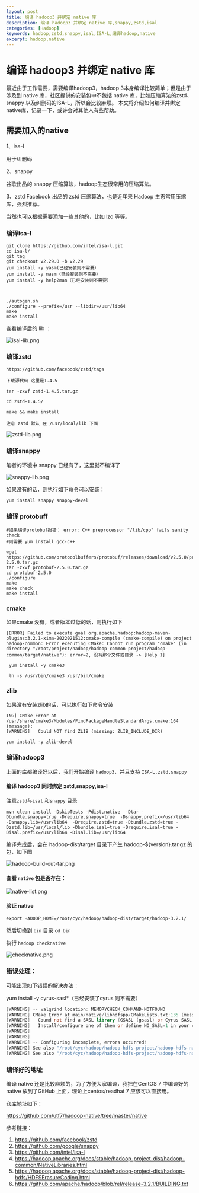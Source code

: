 ```yaml
---
layout: post
title: 编译 hadoop3 并绑定 native 库
description: 编译 hadoop3 并绑定 native 库,snappy,zstd,isal
categories: [Hadoop]
keywords: hadoop,zstd,snappy,isal,ISA-L,编译hadoop,native
excerpt: hadoop,native
---
```


#  编译 hadoop3 并绑定 native 库
  
最近由于工作需要，需要编译hadoop3，hadoop 3本身编译比较简单；但是由于涉及到 native 库，社区提供的安装包中不包括 native 库，比如压缩算法的zstd、snappy 以及纠删码的ISA-L，所以会比较麻烦。 本文将介绍如何编译并绑定native库，记录一下，或许会对其他人有些帮助。



## 需要加入的native 

1、isa-l

用于纠删码

2、snappy

谷歌出品的 snappy 压缩算法，hadoop生态很常用的压缩算法。​

3、zstd
Facebook 出品的 zstd 压缩算法，也是近年来 Hadoop 生态常用压缩库，强烈推荐。

当然也可以根据需要添加一些其他的，比如 lzo 等等。


###  编译isa-l

```shell
git clone https://github.com/intel/isa-l.git
cd isa-l/
git tag
git checkout v2.29.0 -b v2.29
yum install -y yasm(已经安装则不需要）
yum install -y nasm（已经安装则不需要）
yum install -y help2man（已经安装则不需要）



./autogen.sh
./configure --prefix=/usr --libdir=/usr/lib64
make
make install
```



查看编译后的 lib ：


![](/images/posts/hadoop/build-hadoop-with-native/isal-lib.png "isal-lib.png")

### 编译zstd

```shell
https://github.com/facebook/zstd/tags 

下载源代码 这里是1.4.5

tar -zxvf zstd-1.4.5.tar.gz

cd zstd-1.4.5/

make && make install

注意 zstd 默认 在 /usr/local/lib 下面 
```


![](/images/posts/hadoop/build-hadoop-with-native/zstd-lib.png "zstd-lib.png")



### 编译snappy

笔者的环境中 snappy 已经有了，这里就不编译了

![](/images/posts/hadoop/build-hadoop-with-native/snappy-lib.png "snappy-lib.png")

如果没有的话，则执行如下命令可以安装：

```yum install snappy snappy-devel```




### 编译 protobuff

```
#如果编译protobuf报错： error: C++ preprocessor "/lib/cpp" fails sanity check
#则需要 yum install gcc-c++

wget https://github.com/protocolbuffers/protobuf/releases/download/v2.5.0/protobuf-2.5.0.tar.gz
tar -zxvf protobuf-2.5.0.tar.gz
cd protobuf-2.5.0
./configure
make
make check
make install
```

### cmake 

如果cmake 没有，或者版本过低的话，则执行如下
```
[ERROR] Failed to execute goal org.apache.hadoop:hadoop-maven-plugins:3.2.1-xima-2022021512:cmake-compile (cmake-compile) on project hadoop-common: Error executing CMake: Cannot run program "cmake" (in directory "/root/project/hadoop/hadoop-common-project/hadoop-common/target/native"): error=2, 没有那个文件或目录 -> [Help 1]

 yum install -y cmake3

 ln -s /usr/bin/cmake3 /usr/bin/cmake
 ```


### zlib

如果没有安装zlib的话，可以执行如下命令安装

```
ING] CMake Error at /usr/share/cmake3/Modules/FindPackageHandleStandardArgs.cmake:164 (message):
[WARNING]   Could NOT find ZLIB (missing: ZLIB_INCLUDE_DIR)

yum install -y zlib-devel
```

### 编译hadoop3 

上面的库都编译好以后，我们开始编译 `hadoop3`，并且支持 `ISA-L,zstd,snappy`

#### 编译 hadoop3 同时绑定 zstd,snappy,isa-l

注意`zstd`与`isal` 和`snappy` 目录

```shell
mvn clean install -DskipTests -Pdist,native  -Dtar -Dbundle.snappy=true -Drequire.snappy=true  -Dsnappy.prefix=/usr/lib64  -Dsnappy.lib=/usr/lib64  -Drequire.zstd=true -Dbundle.zstd=true -Dzstd.lib=/usr/local/lib -Dbundle.isal=true -Drequire.isal=true -Disal.prefix=/usr/lib64 -Disal.lib=/usr/lib64  
```


编译完成后，会在 hadoop-dist/target 目录下产生 hadoop-${version}.tar.gz 的包，如下图

![](/images/posts/hadoop/build-hadoop-with-native/hadoop-build-out-tar.png "hadoop-build-out-tar.png")

#### 查看 `native` 包是否存在：

![](/images/posts/hadoop/build-hadoop-with-native/native-list.png "native-list.png")

#### 验证 native 

`export HADOOP_HOME=/root/cyc/hadoop/hadoop-dist/target/hadoop-3.2.1/`

然后切换到 `bin` 目录 `cd bin`

执行 `hadoop checknative `

![](/images/posts/hadoop/build-hadoop-with-native/checknative.png "checknative.png")







### 错误处理：

 可能出现如下错误的解决办法：

yum install -y cyrus-sasl*（已经安装了cyrus 则不需要）



```verilog
[WARNING] -- valgrind location: MEMORYCHECK_COMMAND-NOTFOUND
[WARNING] CMake Error at main/native/libhdfspp/CMakeLists.txt:135 (message):
[WARNING]   Cound not find a SASL library (GSASL (gsasl) or Cyrus SASL (libsasl2).
[WARNING]   Install/configure one of them or define NO_SASL=1 in your cmake call
[WARNING]
[WARNING]
[WARNING] -- Configuring incomplete, errors occurred!
[WARNING] See also "/root/cyc/hadoop/hadoop-hdfs-project/hadoop-hdfs-native-client/target/CMakeFiles/CMakeOutput.log".
[WARNING] See also "/root/cyc/hadoop/hadoop-hdfs-project/hadoop-hdfs-native-client/target/CMakeFiles/CMakeError.log".
```



### 编译好的地址

编译 native 还是比较麻烦的，为了方便大家编译，我把在CentOS 7 中编译好的 native 放到了GitHub 上面，理论上centos/readhat 7 应该可以直接用。

仓库地址如下：

https://github.com/utf7/hadoop-native/tree/master/native



参考链接：

1. https://github.com/facebook/zstd
2. https://github.com/google/snappy
3. https://github.com/intel/isa-l
4. https://hadoop.apache.org/docs/stable/hadoop-project-dist/hadoop-common/NativeLibraries.html
5. https://hadoop.apache.org/docs/stable/hadoop-project-dist/hadoop-hdfs/HDFSErasureCoding.html
6. https://github.com/apache/hadoop/blob/rel/release-3.2.1/BUILDING.txt




